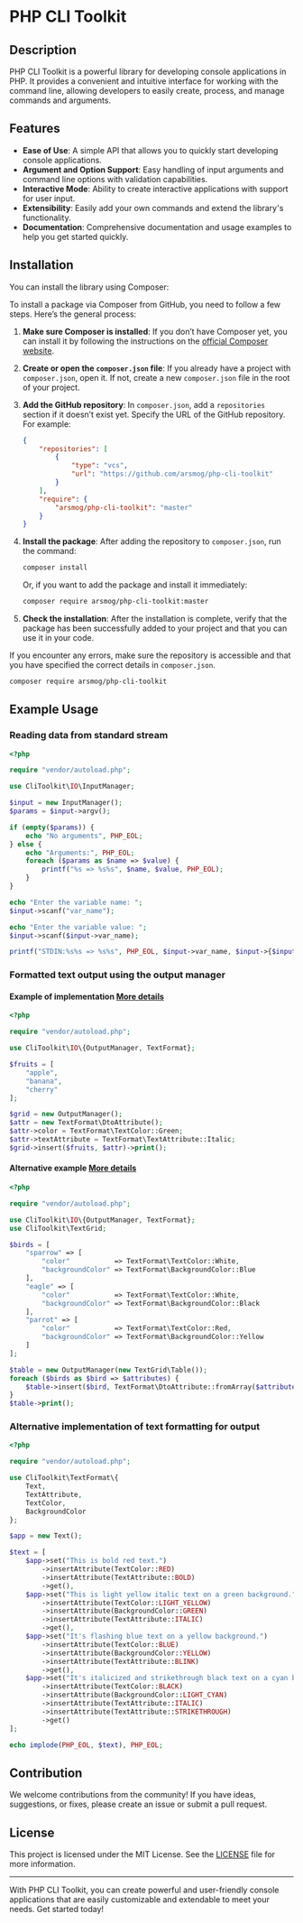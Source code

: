 # PHP CLI Toolkit

## Description

PHP CLI Toolkit is a powerful library for developing console applications in PHP. It provides a convenient and intuitive interface for working with the command line, allowing developers to easily create, process, and manage commands and arguments.

## Features

- **Ease of Use**: A simple API that allows you to quickly start developing console applications.
- **Argument and Option Support**: Easy handling of input arguments and command line options with validation capabilities.
- **Interactive Mode**: Ability to create interactive applications with support for user input.
- **Extensibility**: Easily add your own commands and extend the library's functionality.
- **Documentation**: Comprehensive documentation and usage examples to help you get started quickly.

## Installation

You can install the library using Composer:

To install a package via Composer from GitHub, you need to follow a few steps. Here’s the general process:

1. **Make sure Composer is installed**: If you don’t have Composer yet, you can install it by following the instructions on the [official Composer website](https://getcomposer.org/download/).

2. **Create or open the `composer.json` file**: If you already have a project with `composer.json`, open it. If not, create a new `composer.json` file in the root of your project.

3. **Add the GitHub repository**: In `composer.json`, add a `repositories` section if it doesn’t exist yet. Specify the URL of the GitHub repository. For example:

   ```json
   {
       "repositories": [
           {
               "type": "vcs",
               "url": "https://github.com/arsmog/php-cli-toolkit"
           }
       ],
       "require": {
           "arsmog/php-cli-toolkit": "master"
       }
   }
   ```


4. **Install the package**: After adding the repository to `composer.json`, run the command:

   ```bash
   composer install
   ```

   Or, if you want to add the package and install it immediately:

   ```bash
   composer require arsmog/php-cli-toolkit:master
   ```

5. **Check the installation**: After the installation is complete, verify that the package has been successfully added to your project and that you can use it in your code.

If you encounter any errors, make sure the repository is accessible and that you have specified the correct details in `composer.json`.

```bash
composer require arsmog/php-cli-toolkit
```

## Example Usage


### Reading data from standard stream

```php
<?php

require "vendor/autoload.php";

use CliToolkit\IO\InputManager;

$input = new InputManager();
$params = $input->argv();

if (empty($params)) {
    echo "No arguments", PHP_EOL;
} else {
    echo "Arguments:", PHP_EOL;
    foreach ($params as $name => $value) {
        printf("%s => %s%s", $name, $value, PHP_EOL);
    }
}

echo "Enter the variable name: ";
$input->scanf("var_name");

echo "Enter the variable value: ";
$input->scanf($input->var_name);

printf("STDIN:%s%s => %s%s", PHP_EOL, $input->var_name, $input->{$input->var_name}, PHP_EOL);
```

### Formatted text output using the output manager

#### Example of implementation [More details](example/output_v2.php)
```php
<?php

require "vendor/autoload.php";

use CliToolkit\IO\{OutputManager, TextFormat};

$fruits = [
    "apple",
    "banana",
    "cherry"
];

$grid = new OutputManager();
$attr = new TextFormat\DtoAttribute();
$attr->color = TextFormat\TextColor::Green;
$attr->textAttribute = TextFormat\TextAttribute::Italic;
$grid->insert($fruits, $attr)->print();
```

#### Alternative example [More details](example/output_v2.php)
```php
<?php

require "vendor/autoload.php";

use CliToolkit\IO\{OutputManager, TextFormat};
use CliToolkit\TextGrid;

$birds = [
    "sparrow" => [
        "color"           => TextFormat\TextColor::White,
        "backgroundColor" => TextFormat\BackgroundColor::Blue
    ],
    "eagle" => [
        "color"           => TextFormat\TextColor::White,
        "backgroundColor" => TextFormat\BackgroundColor::Black
    ],
    "parrot" => [
        "color"           => TextFormat\TextColor::Red,
        "backgroundColor" => TextFormat\BackgroundColor::Yellow
    ]
];

$table = new OutputManager(new TextGrid\Table());
foreach ($birds as $bird => $attributes) {
    $table->insert($bird, TextFormat\DtoAttribute::fromArray($attributes));
}
$table->print();
```

### Alternative implementation of text formatting for output

```php
<?php

require "vendor/autoload.php";

use CliToolkit\TextFormat\{
    Text,
    TextAttribute,
    TextColor,
    BackgroundColor
};

$app = new Text();

$text = [
    $app->set("This is bold red text.")
        ->insertAttribute(TextColor::RED)
        ->insertAttribute(TextAttribute::BOLD)
        ->get(),
    $app->set("This is light yellow italic text on a green background.")
        ->insertAttribute(TextColor::LIGHT_YELLOW)
        ->insertAttribute(BackgroundColor::GREEN)
        ->insertAttribute(TextAttribute::ITALIC)
        ->get(),
    $app->set("It's flashing blue text on a yellow background.")
        ->insertAttribute(TextColor::BLUE)
        ->insertAttribute(BackgroundColor::YELLOW)
        ->insertAttribute(TextAttribute::BLINK)
        ->get(),
    $app->set("It's italicized and strikethrough black text on a cyan background.")
        ->insertAttribute(TextColor::BLACK)
        ->insertAttribute(BackgroundColor::LIGHT_CYAN)
        ->insertAttribute(TextAttribute::ITALIC)
        ->insertAttribute(TextAttribute::STRIKETHROUGH)
        ->get()
];

echo implode(PHP_EOL, $text), PHP_EOL;
```


## Contribution

We welcome contributions from the community! If you have ideas, suggestions, or fixes, please create an issue or submit a pull request.

## License

This project is licensed under the MIT License. See the [LICENSE](LICENSE) file for more information.

---

With PHP CLI Toolkit, you can create powerful and user-friendly console applications that are easily customizable and extendable to meet your needs. Get started today!
